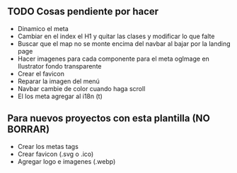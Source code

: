 ## TODO Cosas pendiente por hacer

- Dinamico el meta
- Cambiar en el index el H1 y quitar las clases y modificar lo que falte
- Buscar que el map no se monte encima del navbar al bajar por la landing page
- Hacer imagenes para cada componente para el meta ogImage en Ilustrator fondo transparente
- Crear el favicon
- Reparar la imagen del menú
- Navbar cambie de color cuando haga scroll
- El los meta agregar al i18n (t)  




## Para nuevos proyectos con esta plantilla (NO BORRAR)

- Crear los metas tags
- Crear favicon (.svg o .ico)
- Agregar logo e imagenes (.webp)

